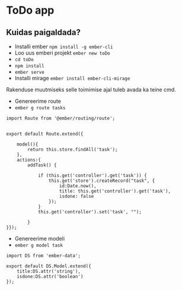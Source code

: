 # ToDo app

## Kuidas paigaldada?

* Installi ember `npm install -g ember-cli` 
* Loo uus emberi projekt `ember new toDo`
* `cd toDo`
* `npm install`
* `ember serve`
* Installi mirage `ember install ember-cli-mirage`

Rakenduse muutmiseks selle toimimise ajal tuleb avada ka teine cmd.



* Genereerime route 
* `ember g route tasks`

```
import Route from '@ember/routing/route';


export default Route.extend({

    model(){
        return this.store.findAll('task');
    },
    actions:{
        addTask() {

            if (this.get('controller').get('task')) {
                this.get('store').createRecord("task", {
                    id:Date.now(),
                    title: this.get('controller').get('task'),
                    isdone: false
                });
            }
            this.get('controller').set('task', "");

        }
}});
```

* Genereerime modeli
* `ember g model task`

```
import DS from 'ember-data';

export default DS.Model.extend({
    title:DS.attr('string'),
    isdone:DS.attr('boolean')
});
```
